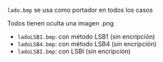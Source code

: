 `lado.bmp` se usa como portador en todos los casos

Todos tienen oculta una imagen .png

- `ladoLSB1.bmp`: con método LSB1 (sin encripción)
- `ladoLSB4.bmp`: con método LSB4 (sin encripción)
- `ladoLSBI.bmp`: con LSBI (sin encripción)